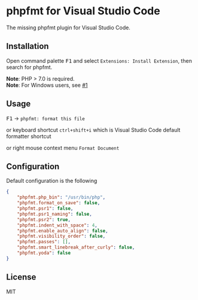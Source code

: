 # phpfmt for Visual Studio Code

The missing phpfmt plugin for Visual Studio Code.

## Installation

Open command palette <kbd>F1</kbd> and select `Extensions: Install Extension`, then search for phpfmt.

**Note**: PHP > 7.0 is required.  
**Note**: For Windows users, see [#1](https://github.com/kokororin/vscode-phpfmt/issues/1)

## Usage

<kbd>F1</kbd> -> `phpfmt: format this file`

or keyboard shortcut `ctrl+shift+i` which is Visual Studio Code default formatter shortcut

or right mouse context menu `Format Document`

## Configuration

Default configuration is the following
```JSON
{
    "phpfmt.php_bin": "/usr/bin/php",
    "phpfmt.format_on_save": false,
    "phpfmt.psr1": false,
    "phpfmt.psr1_naming": false,
    "phpfmt.psr2": true,
    "phpfmt.indent_with_space": 4,
    "phpfmt.enable_auto_align": false,
    "phpfmt.visibility_order": false,
    "phpfmt.passes": [],
    "phpfmt.smart_linebreak_after_curly": false,
    "phpfmt.yoda": false
}
```

## License

MIT
